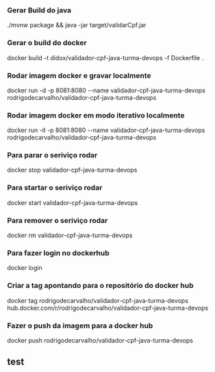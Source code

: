 
### Gerar Build do java ###
./mvnw package && java -jar target/validarCpf.jar

### Gerar o build do docker ###
docker build -t didox/validador-cpf-java-turma-devops -f Dockerfile .

### Rodar imagem docker e gravar localmente ###
docker run -d -p 8081:8080 --name validador-cpf-java-turma-devops rodrigodecarvalho/validador-cpf-java-turma-devops
### Rodar imagem docker em modo iterativo localmente ###
docker run -it -p 8081:8080 --name validador-cpf-java-turma-devops rodrigodecarvalho/validador-cpf-java-turma-devops

### Para parar o seriviço rodar ###
docker stop validador-cpf-java-turma-devops

### Para startar o seriviço rodar ###
docker start validador-cpf-java-turma-devops

### Para remover o seriviço rodar ###
docker rm validador-cpf-java-turma-devops

### Para fazer login no dockerhub ###
docker login

### Criar a tag apontando para o repositório do docker hub ###
docker tag rodrigodecarvalho/validador-cpf-java-turma-devops hub.docker.com/r/rodrigodecarvalho/validador-cpf-java-turma-devops

### Fazer o push da imagem para a docker hub ###
docker push rodrigodecarvalho/validador-cpf-java-turma-devops

## test